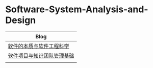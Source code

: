 # Software-System-Analysis-and-Design
| Blog                                                         |
| ------------------------------------------------------------ |
| [软件的本质与软件工程科学](<https://fantasticgold.github.io/2019/03/14/%E7%B3%BB%E7%BB%9F%E5%88%86%E6%9E%90%E4%B8%8E%E8%AE%BE%E8%AE%A1-%E4%BD%9C%E4%B8%9A1/>) |
| [软件项目与知识团队管理基础](<https://fantasticgold.github.io/2019/03/16/%E7%B3%BB%E7%BB%9F%E5%88%86%E6%9E%90%E4%B8%8E%E8%AE%BE%E8%AE%A1-%E4%BD%9C%E4%B8%9A2/>) |
|                                                              |

